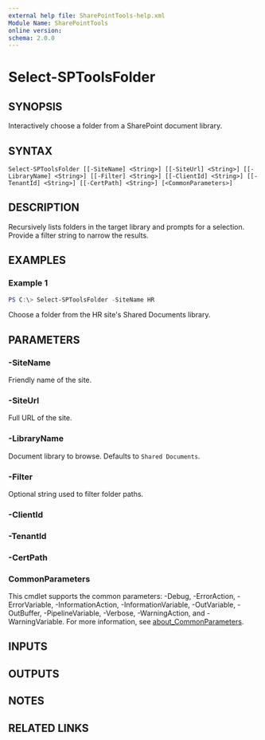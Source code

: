 ```yaml
---
external help file: SharePointTools-help.xml
Module Name: SharePointTools
online version:
schema: 2.0.0
---
```


# Select-SPToolsFolder

## SYNOPSIS
Interactively choose a folder from a SharePoint document library.

## SYNTAX
```
Select-SPToolsFolder [[-SiteName] <String>] [[-SiteUrl] <String>] [[-LibraryName] <String>] [[-Filter] <String>] [[-ClientId] <String>] [[-TenantId] <String>] [[-CertPath] <String>] [<CommonParameters>]
```

## DESCRIPTION
Recursively lists folders in the target library and prompts for a selection. Provide a filter string to narrow the results.

## EXAMPLES
### Example 1
```powershell
PS C:\> Select-SPToolsFolder -SiteName HR
```
Choose a folder from the HR site's Shared Documents library.

## PARAMETERS
### -SiteName
Friendly name of the site.

### -SiteUrl
Full URL of the site.

### -LibraryName
Document library to browse. Defaults to `Shared Documents`.

### -Filter
Optional string used to filter folder paths.

### -ClientId
### -TenantId
### -CertPath

### CommonParameters
This cmdlet supports the common parameters: -Debug, -ErrorAction, -ErrorVariable, -InformationAction, -InformationVariable, -OutVariable, -OutBuffer, -PipelineVariable, -Verbose, -WarningAction, and -WarningVariable. For more information, see [about_CommonParameters](http://go.microsoft.com/fwlink/?LinkID=113216).

## INPUTS

## OUTPUTS

## NOTES

## RELATED LINKS
